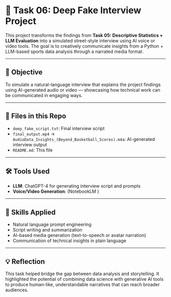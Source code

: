 # 🎥 Task 06: Deep Fake Interview Project

This project transforms the findings from **Task 05: Descriptive Statistics + LLM Evaluation** into a simulated street-style interview using AI voice or video tools. The goal is to creatively communicate insights from a Python + LLM-based sports data analysis through a narrated media format.

---

## 🎯 Objective

To simulate a natural-language interview that explains the project findings using AI-generated audio or video — showcasing how technical work can be communicated in engaging ways.

---

## 📁 Files in this Repo

- `deep_fake_script.txt`: Final interview script
- `final_output.mp4` -> `AudioData_Insights_(Beyond_Basketball_Scores).m4a`: AI-generated interview output
- `README.md`: This file

---

## 🛠 Tools Used

- **LLM**: ChatGPT-4 for generating interview script and prompts
- **Voice/Video Generation**: (NotebookLM )

---

## 🧠 Skills Applied

- Natural language prompt engineering
- Script writing and summarization
- AI-based media generation (text-to-speech or avatar narration)
- Communication of technical insights in plain language

---

## 💡 Reflection

This task helped bridge the gap between data analysis and storytelling. It highlighted the potential of combining data science with generative AI tools to produce human-like, understandable narratives that can reach broader audiences.
